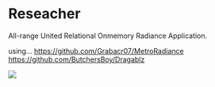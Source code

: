 # Reseacher
All-range United Relational Onmemory Radiance Application.

using...
https://github.com/Grabacr07/MetroRadiance
https://github.com/ButchersBoy/Dragablz

![](https://user-images.githubusercontent.com/38328296/64177470-839e8400-ce9a-11e9-9978-f6e528b21b49.png)
